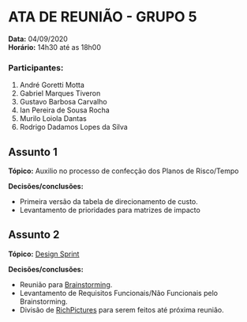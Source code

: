 ﻿# ATA DE REUNIÃO - GRUPO 5

**Data:** 04/09/2020  
**Horário:** 14h30 até as 18h00

### Participantes:

 1. André Goretti Motta
 2. Gabriel Marques Tiveron
 3. Gustavo Barbosa Carvalho
 4. Ian Pereira de Sousa Rocha
 5. Murilo Loiola Dantas
 6. Rodrigo Dadamos Lopes da Silva

## Assunto 1

**Tópico:** Auxilio no processo de confecção dos Planos de Risco/Tempo

 **Decisões/conclusões:**

 - Primeira versão da tabela de direcionamento de custo.
 - Levantamento de prioridades para matrizes de impacto

## Assunto 2

**Tópico:** [Design Sprint](./design_sprint.md)

 **Decisões/conclusões:**

 - Reunião para [Brainstorming](./brainstorm.md).
 - Levantamento de Requisitos Funcionais/Não Funcionais pelo Brainstorming.
 - Divisão de [RichPictures](./rich_picture.md) para serem feitos até próxima reunião.
